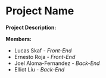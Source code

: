 # Project Name

**Project Description:**

**Members:**
* Lucas Skaf - _Front-End_
* Ernesto Roja - _Front-End_
* Joel Aloma-Fernandez - _Back-End_
* Elliot Liu - _Back-End_
